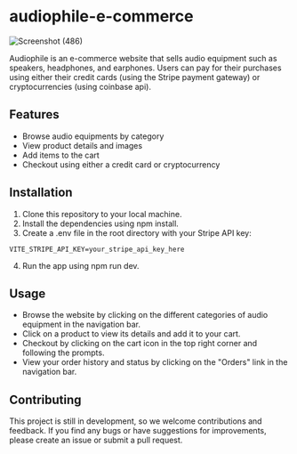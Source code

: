# audiophile-e-commerce
![Screenshot (486)](https://github.com/user-attachments/assets/a42fcd64-b8ef-42f5-a849-5e5e0db16d33)

Audiophile is an e-commerce website that sells audio equipment such as speakers, headphones, and earphones.
Users can pay for their purchases using either their credit cards (using the Stripe payment gateway) or cryptocurrencies (using coinbase api).

## Features

- Browse audio equipments by category
- View product details and images
- Add items to the cart
- Checkout using either a credit card or cryptocurrency

## Installation

1. Clone this repository to your local machine.
2. Install the dependencies using npm install.
3. Create a .env file in the root directory with your Stripe API key:

```
VITE_STRIPE_API_KEY=your_stripe_api_key_here
```

4. Run the app using npm run dev.

## Usage

- Browse the website by clicking on the different categories of audio equipment in the navigation bar.
- Click on a product to view its details and add it to your cart.
- Checkout by clicking on the cart icon in the top right corner and following the prompts.
- View your order history and status by clicking on the "Orders" link in the navigation bar.

## Contributing

This project is still in development, so we welcome contributions and feedback. If you find any bugs or have suggestions for improvements, please create an issue or submit a pull request.
